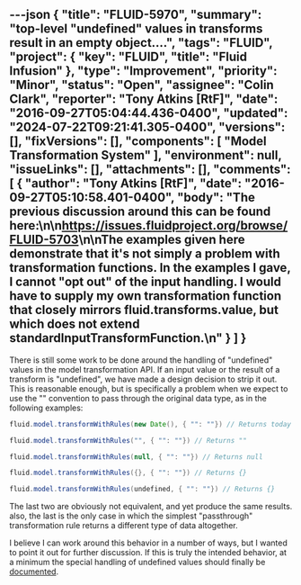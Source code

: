---json
{
  "title": "FLUID-5970",
  "summary": "top-level \"undefined\" values in transforms result in an empty object....",
  "tags": "FLUID",
  "project": {
    "key": "FLUID",
    "title": "Fluid Infusion"
  },
  "type": "Improvement",
  "priority": "Minor",
  "status": "Open",
  "assignee": "Colin Clark",
  "reporter": "Tony Atkins [RtF]",
  "date": "2016-09-27T05:04:44.436-0400",
  "updated": "2024-07-22T09:21:41.305-0400",
  "versions": [],
  "fixVersions": [],
  "components": [
    "Model Transformation System"
  ],
  "environment": null,
  "issueLinks": [],
  "attachments": [],
  "comments": [
    {
      "author": "Tony Atkins [RtF]",
      "date": "2016-09-27T05:10:58.401-0400",
      "body": "The previous discussion around this can be found here:\n\n<https://issues.fluidproject.org/browse/FLUID-5703>\n\nThe examples given here demonstrate that it's not simply a problem with transformation functions.  In the examples I gave, I cannot \"opt out\" of the input handling.  I would have to supply my own transformation function that closely mirrors fluid.transforms.value, but which does not extend standardInputTransformFunction.\n"
    }
  ]
}
---
There is still some work to be done around the handling of "undefined" values in the model transformation API.  If an input value or the result of a transform is "undefined", we have made a design decision to strip it out.  This is reasonable enough, but is specifically a problem when we expect to use the "" convention to pass through the original data type, as in the following examples:

```java
fluid.model.transformWithRules(new Date(), { "": ""}) // Returns today's date

fluid.model.transformWithRules("", { "": ""}) // Returns ""

fluid.model.transformWithRules(null, { "": ""}) // Returns null

fluid.model.transformWithRules({}, { "": ""}) // Returns {}

fluid.model.transformWithRules(undefined, { "": ""}) // Returns {}
```

The last two are obviously not equivalent, and yet produce the same results.  also, the last is the only case in which the simplest "passthrough" transformation rule returns a different type of data altogether.

I believe I can work around this behavior in a number of ways, but I wanted to point it out for further discussion.  If this is truly the intended behavior, at a minimum the special handling of undefined values should finally be [documented](http://docs.fluidproject.org/infusion/development/ModelTransformationAPI.html).

        